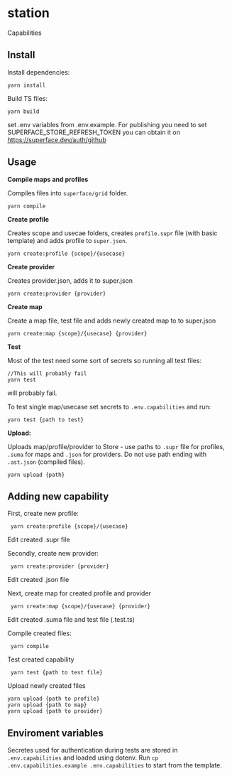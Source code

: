 # station
Capabilities

## Install

Install dependencies: 
```
yarn install
```

Build TS files:
```
yarn build
```
set .env variables from .env.example. For publishing you need to set SUPERFACE_STORE_REFRESH_TOKEN you can obtain it on https://superface.dev/auth/github

## Usage

**Compile maps and profiles**

Compiles files into `superface/grid` folder.

```
yarn compile
```

**Create profile**

Creates scope and usecae folders, creates `profile.supr` file (with basic template) and adds profile to `super.json`.

```
yarn create:profile {scope}/{usecase} 
```

**Create provider**

Creates provider.json, adds it to super.json

```
yarn create:provider {provider}
```

**Create map**

Create a map file, test file and adds newly created map to to super.json

```
yarn create:map {scope}/{usecase} {provider}
```

**Test**

Most of the test need some sort of secrets so running all test files:
```
//This will probably fail
yarn test
```
will probably fail.

To test single map/usecase set secrets to `.env.capabilities` and run: 

```
yarn test {path to test}
```

**Upload:**

Uploads map/profile/provider to Store - use paths to `.supr` file for profiles, `.suma` for maps and `.json` for providers. Do not use path ending with `.ast.json` (compiled files).

```
yarn upload {path}
```


## Adding new capability

First, create new profile:

```
 yarn create:profile {scope}/{usecase}
```
Edit created .supr file

Secondly, create new provider:

```
 yarn create:provider {provider}
```

Edit created .json file

Next, create map for created profile and provider

```
 yarn create:map {scope}/{usecase} {provider}
```

Edit created .suma file and test file (.test.ts)

Compile created files:

```
 yarn compile
```

Test created capability

```
 yarn test {path to test file}
```

Upload newly created files
```
yarn upload {path to profile}
yarn upload {path to map}
yarn upload {path to provider}
```

## Enviroment variables

Secretes used for authentication during tests are stored in `.env.capabilities` and loaded using dotenv. Run `cp .env.capabilities.example .env.capabilities` to start from the template.
